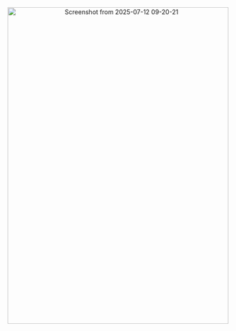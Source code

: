 <div style="text-align: center;">
<img style="margin:auto; display:block;" width="500" height="716" alt="Screenshot from 2025-07-12 09-20-21" src="https://github.com/user-attachments/assets/a8fdf07a-3923-4647-aede-db64f76fe60e" />
</div>
